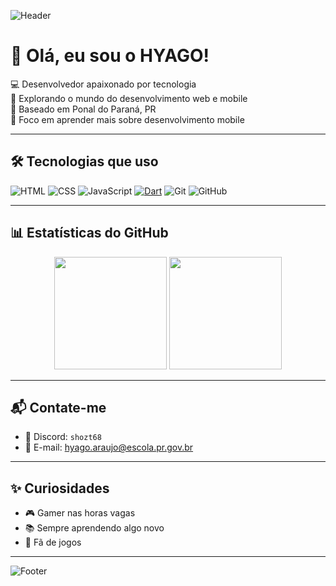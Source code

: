 <!-- Banner animado -->
![Header](https://capsule-render.vercel.app/api?type=waving&color=0:2C2C2C,100:1A1A1A&height=200&section=header&text=Bem-vindo%20ao%20meu%20perfil!&fontColor=FFFFFF&fontSize=30&fontAlign=center)



# 👋 Olá, eu sou o HYAGO!

💻 Desenvolvedor apaixonado por tecnologia  
🚀 Explorando o mundo do desenvolvimento web e mobile  
📍 Baseado em Ponal do Paraná, PR  
🎯 Foco em aprender mais sobre desenvolvimento mobile

---

## 🛠️ Tecnologias que uso

![HTML](https://img.shields.io/badge/-HTML5-E34F26?style=flat-square&logo=html5&logoColor=white)
![CSS](https://img.shields.io/badge/-CSS3-1572B6?style=flat-square&logo=css3)
![JavaScript](https://img.shields.io/badge/-JavaScript-F7DF1E?style=flat-square&logo=javascript&logoColor=black)
[![Dart](https://img.shields.io/badge/Dart-0175C2?logo=dart&logoColor=white)](https://dart.dev/)
![Git](https://img.shields.io/badge/-Git-F05032?style=flat-square&logo=git)
![GitHub](https://img.shields.io/badge/-GitHub-181717?style=flat-square&logo=github)

---

## 📊 Estatísticas do GitHub

<div align="center">
  <img height="180em" src="https://github-readme-stats.vercel.app/api?username=Hyago-Araujo&show_icons=true&theme=radical" />
  <img height="180em" src="https://github-readme-stats.vercel.app/api/top-langs/?username=Hyago-Araujo&layout=compact&theme=radical" />
</div>

---

## 📬 Contate-me

- 💬 Discord: `shozt68`
- 📧 E-mail: hyago.araujo@escola.pr.gov.br


---

## ✨ Curiosidades

- 🎮 Gamer nas horas vagas
- 📚 Sempre aprendendo algo novo
- 🧠 Fã de jogos 

---

![Footer](https://capsule-render.vercel.app/api?type=waving&color=0:2C2C2C,100:1A1A1A&height=100&section=footer)


